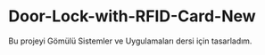 # Door-Lock-with-RFID-Card-New
Bu projeyi Gömülü Sistemler ve Uygulamaları dersi için tasarladım.


